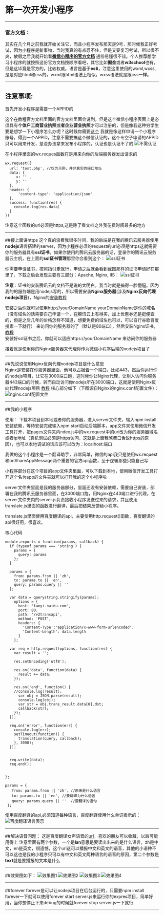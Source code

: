 # 第一次开发小程序

------


### 官方文档：

其实在几个月之前我就开始关注它，而且小程序发布那天是9号，那时候我正好考试，因为小程序是新事物，当时我真的有点忍不住，但是又要复习考试，所以很不爽，放假之后我就开始看[**微信小程序的官方文档**][1]  通俗易懂很不错。个人推荐想学习小程序的就按照这份官方文档按顺序看吧，其它比如**掘金**或者**w3school**也有，但是这毕竟是官方的，比较权威。语言是基于**es6**，注意这里使用的wxml,wxss,是是对应html和css的，wxml跟html语法上相似，wxss语法就是跟css一样。

------

## 注意事项:

首先开发小程序是需要一个APPID的

这个在教程官方文档里面的官方文档里面会说到，但是这个微信小程序表面上是必须具有**个体户工商营业执照**或**者企业营业执照**才可以注册的，但是像我这种穷学生要是想学一下小程序怎么办呢？这时候你需要[这个][2] 我就是像这样申请一个小程序账号，得到一个APPID，注意不需要搞这个微信认证的，这个专空子申请的APPID只可以用来开发，是没办法拿来发布小程序的，认证也是认证不了的
![不需认证][3]

在小程序里面的wx.reques函数在是用来向你的后端服务器发出请求的


```
wx.request({
  url: 'test.php', //仅为示例，并非真实的接口地址
  data: {
     x: '' ,
     y: ''
  },
  header: {
      'content-type': 'application/json'
  },
  success: function(res) {
    console.log(res.data)
  }
})
``` 
注意这个函数的url必须是https,这是除了看文档之外我花费时间最多的地方

------

##接上面讲https
这个真的浪费我很多时间，我的后端是在我的腾讯云服务器使用**nodejs**语言搭建的server，因为小程序必须的request的url必须是https这就需要你的服务器具有**ssl证书**。如果你使用的腾讯云服务器的话，登录你的腾讯云服务器云主机，在上面的**ssl证书管理**那里你会看到这个：
![ssl证书][4]

你需要申请证书，按照指引走就行，申请之后就会看到截图那样的证书申请好在那里了，下载之后会发现主要有三部分：Apache, Nginx, IIS：
![ssl证书][5]

**注意**：证书的安装腾讯云的文档不是说的太明白，我当时就是搞得一脸懵逼。因为我的的服务端是用nodejs写的，所以需要安装**Nginx服务器**(涉及**Nginx反向代理nodejs项目**)，Nginx的[安装教程][6]

安装之后你就可以使用http://yourDomainName yourDomainName是你的域名（没有域名的话需要自己申请一个，在腾讯云上有得买，加上优惠券还是挺便宜的，但是之后几年的价格怎样不知道，想要免费的域名也可以，可以自行谷歌百度搜素一下就行） 来访问你的服务器的了（默认是80端口），然后安装Nginx证书，[教程][7]  
安装好ssl证书之后，你就可以适应https://yourDomainName 来访问你的服务器

接着就是使用你的Nginx服务器来代理你作为微信小程序后端的nodejs项目了

------

##先说说使用Nginx反向代理nodejs项目是什么意思  
Nginx是安装在你服务器里面，他可以占据着一个端口，比如443，然后你运行你的nodejs项目，让它在3000端口跑，这时候你让Nginx代理，让别人访问你服务器443端口的时候，转而自动访问你nodejs所在3000端口，这就是使用Nginx反向代理nodejs项目 [教程][8] 核心部分如下（下图源自Nginx的nginx.conf配置文件）： 
![nginx.conf配置文件][9]

------

##我的小程序

使用：
下载本项目到本地或者你的服务器，进入server文件夹，输入npm install安装依赖，等待安装完成输入npm start启动后端脚本，app文件夹使用微信开发工具打开，把pages文件夹内ndex.js中的wx.request中的url改为你的服务器域名或者ip地址（真机测试必须是https访问，这就是上面我煞费口舌说https的原因），也可以本地调试的话应该可以改为：localhost:端口

我做的这个小程序是一个翻译助手，非常简单，微信的api我只是使用wx.request和onShareAppMessage两个重要的官方api函数，至于逻辑那些只能自己写

小程序部分在这个项目的app文件夹里面，可以下载到本地，使用微信开发工具打开这个名为app的文件夹就可以打开我的这个小程序啦

server文件夹里面是我的服务器部分，里面还没有安装依赖，需要自己安装，部署在我的腾讯云服务器里面，在3000端口跑，用Nginx在443端口进行代理，在server文件夹内的server.js负责接收小程序发送过来的请求，并且使用translate.js里面的函数进行翻译，最后把结果反馈给小程序。

translate.js里面使用百度翻译的api，主要使用http.request()函数，百度翻译的api很好用，很喜欢。

核心代码
```
module.exports = function(params, callback) { 
  if (typeof params === 'string') { 
    params = { 
      query: params 
    }; 
  } 

  params = { 
    from: params.from || 'zh', 
    to: params.to || 'en', 
    query: params.query || '' 
  }; 
   
  var data = querystring.stringify(params); 
    options = { 
      host: 'fanyi.baidu.com', 
      port: 80, 
      path: '/v2transapi', 
      method: 'POST', 
      headers: { 
        'Content-Type':'application/x-www-form-urlencoded', 
        'Content-Length': data.length 
      } 
    }; 
  
  var req = http.request(options, function(res) { 
    var result = ''; 

    res.setEncoding('utf8'); 

    res.on('data', function(data) { 
      result += data; 
    }); 

    res.on('end', function() { 
    //console.log(result);
      var obj = JSON.parse(result);
      console.log(obj);
      var str = obj.trans_result.data[0].dst; 
      callback(str); 
    }); 
  }); 
  
  req.on('error', function(err) { 
    console.log(err); 
    setTimeout(function() { 
      translation(query, callback); 
    }, 3000); 
  }); 
  

  req.write(data); 
  req.end(); 


}; 
```
```
params = { 
   from: params.from || 'zh', //原来是什么语言                
   to: params.to || 'en', //要翻译为什么语言         
   query: params.query || ''  //要翻译的语句
 }; 
```
使用百度翻译的api,必须知道每种语言，百度翻译使用什么单词表示的：
![百度翻译语言表示][10]

------

##解决语音问题：
这是百度翻译女声语音的[url][11]，喜欢的朋友可以收藏，以后可能用得上
注意里面有两个参数，一个是**lan**意思是要读出出来的是什么语言，zh是中文，en是英文，很遗憾，这个url这可以播报中文和英文的语音，其他的小语种不可以这也是我的小程序只可以有中文和英文两种语言的语音的原因，第二个参数是**text**就是要播报的文本是什么

------

##效果图如下：
![效果图1][12]
![效果图2][13]
![效果图3][14]
![效果图4][15]

------

##forever
forever是可以让nodejs项目在后台运行的，只需要npm install forever一下就可以使用forever start server.js来运行你的expres项目，简单好用，当你想停止下来debug的时候就forever stop server.js一下就行

------


  [1]: https://mp.weixin.qq.com/debug/wxadoc/dev/
  [2]: http://www.wxapp-union.com/forum.php?mod=viewthread&tid=495
  [3]: https://github.com/15331094/WeChat-small-program/blob/master/screenshot/filehelper_1484750785063_22.png?raw=true
  [4]: https://github.com/15331094/WeChat-small-program/blob/master/screenshot/filehelper_1484751756841_98.png?raw=true
  [5]: https://github.com/15331094/WeChat-small-program/blob/master/screenshot/filehelper_1484751756841_98.png?raw=true
  [6]: http://www.cnblogs.com/chuncn/archive/2011/10/14/2212291.html
  [7]: http://jingyan.baidu.com/article/63f2362836d90c0208ab3dd9.html
  [8]: http://www.imooc.com/article/1911
  [9]: https://github.com/15331094/WeChat-small-program/blob/master/screenshot/filehelper_1484752408584_87.png?raw=true
  [10]:https://github.com/15331094/WeChat-small-program/blob/master/screenshot/filehelper_1484783947017_44.png?raw=true
  [11]: http://tts.baidu.com/text2audio?lan=zh&ie=UTF-8&text=我是学生
  [12]: https://github.com/15331094/WeChat-small-program/blob/master/screenshot/910618074153886974.png?raw=true
  [13]: https://github.com/15331094/WeChat-small-program/blob/master/screenshot/869412204321258718.png?raw=true
  [14]: https://github.com/15331094/WeChat-small-program/blob/master/screenshot/729930379004726692.png?raw=true
  [15]: https://github.com/15331094/WeChat-small-program/blob/master/screenshot/208763810200817083.png?raw=true
